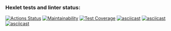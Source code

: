 ### Hexlet tests and linter status:
[![Actions Status](https://github.com/hexletdmitrii/python-project-50/actions/workflows/hexlet-check.yml/badge.svg)](https://github.com/hexletdmitrii/python-project-50/actions)
[![Maintainability](https://api.codeclimate.com/v1/badges/478127f75b52d5daecbf/maintainability)](https://codeclimate.com/github/hexletdmitrii/python-project-50/maintainability)
[![Test Coverage](https://api.codeclimate.com/v1/badges/478127f75b52d5daecbf/test_coverage)](https://codeclimate.com/github/hexletdmitrii/python-project-50/test_coverage)
[![asciicast](https://asciinema.org/a/desh6KT168cixQdl37Hrfxi8U.svg)](https://asciinema.org/a/desh6KT168cixQdl37Hrfxi8U)
[![asciicast](https://asciinema.org/a/AkI12Olyq5akb03Pf8NBRgv4F.svg)](https://asciinema.org/a/AkI12Olyq5akb03Pf8NBRgv4F)
[![asciicast](https://asciinema.org/a/AAfCuN7C7LkxqrMfP6BO0LFZE.svg)](https://asciinema.org/a/AAfCuN7C7LkxqrMfP6BO0LFZE)
